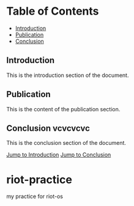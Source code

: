 # Table of Contents

- [Introduction](#introduction)
- [Publication](#publication)
- [Conclusion](#conclusion)

## Introduction

This is the introduction section of the document.

## Publication

This is the content of the publication section.

## Conclusion vcvcvcvc
<a name="conclusion"></a>

This is the conclusion section of the document.

[Jump to Introduction](#introduction)
[Jump to Conclusion](#conclusion)


# riot-practice
my practice for riot-os
